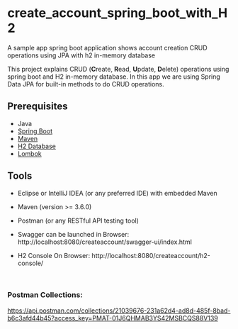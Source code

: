 # create_account_spring_boot_with_H2
A sample app spring boot application shows account creation CRUD operations using JPA with h2 in-memory database

This project explains CRUD (**C**reate, **R**ead, **U**pdate, **D**elete) operations using spring boot and H2 in-memory database.
In this app we are using Spring Data JPA for built-in methods to do CRUD operations.

## Prerequisites 
- Java
- [Spring Boot](https://spring.io/projects/spring-boot)
- [Maven](https://maven.apache.org/guides/index.html)
- [H2 Database](https://www.h2database.com/html/main.html)
- [Lombok](https://objectcomputing.com/resources/publications/sett/january-2010-reducing-boilerplate-code-with-project-lombok)


## Tools
- Eclipse or IntelliJ IDEA (or any preferred IDE) with embedded Maven
- Maven (version >= 3.6.0)
- Postman (or any RESTful API testing tool)

- Swagger can be launched in Browser: http://localhost:8080/createaccount/swagger-ui/index.html


- H2 Console On Browser: http://localhost:8080/createaccount/h2-console/

<br/>

### Postman Collections:

https://api.postman.com/collections/21039676-231a62d4-ad8d-485f-8bad-b6c3afd44b45?access_key=PMAT-01J6QHMAB3YS42MSBCQS88V139